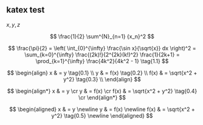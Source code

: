 ## katex test

$x, y, z$

$$
\frac{1}{2} \sum^{N}_{n=1} {x_n}^2
$$

$$
  \frac{\pi}{2} =
  \left( \int_{0}^{\infty} \frac{\sin x}{\sqrt{x}} dx \right)^2 =
  \sum_{k=0}^{\infty} \frac{(2k)!}{2^{2k}(k!)^2} \frac{1}{2k+1} =
  \prod_{k=1}^{\infty} \frac{4k^2}{4k^2 - 1} \tag{1.1}
$$

$$
\begin{align}
  x & = y \tag{0.1} \\
  y & = f(x) \tag{0.2} \\
  f(x) & = \sqrt{x^2 + y^2} \tag{0.3} \\
\end{align}
$$

$$
\begin{align*}
  x & = y \cr
  y & = f(x) \cr
  f(x) & = \sqrt{x^2 + y^2} \tag{0.4} \cr
\end{align*}
$$

$$
\begin{aligned}
  x & = y \newline
  y & = f(x) \newline
  f(x) & = \sqrt{x^2 + y^2} \tag{0.5} \newline
\end{aligned}
$$
